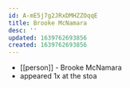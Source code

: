 ```yaml
---
id: A-mE5j7g2JRxDMHZZOqqE
title: Brooke McNamara
desc: ''
updated: 1639762693856
created: 1639762693856
---
```



- [[person]] - Brooke McNamara
- appeared 1x at the stoa
